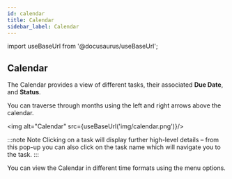 ```yaml
---
id: calendar
title: Calendar
sidebar_label: Calendar
---
```


import useBaseUrl from '@docusaurus/useBaseUrl';

## Calendar

The Calendar provides a view of different tasks, their associated **Due Date**, and **Status**.

You can traverse through months using the left and right arrows above the calendar.

<img alt="Calendar" src={useBaseUrl('img/calendar.png')}/>

:::note Note
Clicking on a task will display further high-level details – from this pop-up you can also click on the task name which will navigate you to the task.
:::

You can view the Calendar in different time formats using the menu options.
